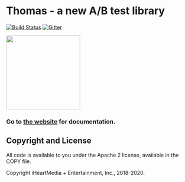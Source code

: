 
# Thomas - a new A/B test library


[![Build Status](https://travis-ci.org/iheartradio/thomas.svg?branch=master)](https://travis-ci.org/iheartradio/thomas)
[![Gitter](https://badges.gitter.im/iheartradio/thomas.svg)](https://gitter.im/iheartradio/thomas?utm_source=badge&utm_medium=badge&utm_campaign=pr-badge)


<img src="https://iheartradio.github.io/thomas/img/thomas-the-tank-engine.png" width="200px">

### Go to [the website](https://iheartradio.github.io/thomas/) for documentation.


## Copyright and License

All code is available to you under the Apache 2 license, available in the COPY file. 

Copyright iHeartMedia + Entertainment, Inc., 2018-2020.
